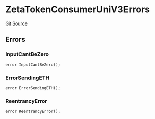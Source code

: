 # ZetaTokenConsumerUniV3Errors
[Git Source](https://github.com/zeta-chain/protocol-contracts/blob/3bb9d457957aef905a86b30e0813a459014e0a7e/contracts/evm/tools/ZetaTokenConsumerUniV3.strategy.sol)


## Errors
### InputCantBeZero

```solidity
error InputCantBeZero();
```

### ErrorSendingETH

```solidity
error ErrorSendingETH();
```

### ReentrancyError

```solidity
error ReentrancyError();
```

